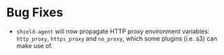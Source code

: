 # Bug Fixes

- `shield-agent` will now propagate HTTP proxy environment
  variables: `http_proxy`, `https_proxy` and `no_proxy`, which
  some plugins (i.e. s3) can make use of.

